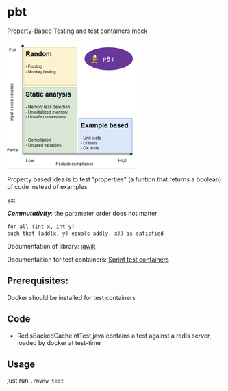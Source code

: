 # pbt
Property-Based Testing and test containers mock

![Test types](img/tests.png?raw=true "Test types")

Property based idea is to test "properties" (a funtion that returns a boolean) of code instead of examples


ex:

***Commutativity***: the parameter order does not matter
```
for all (int x, int y)
such that (add(x, y) equals add(y, x)) is satisfied
```

Documentation of library: [jqwik](https://jqwik.net/docs/current/user-guide.html#how-to-use)

Documentaition for test containers: [Sprint test containers](https://www.testcontainers.org/)
## Prerequisites:
Docker should be installed for test containers

## Code

* RedisBackedCacheIntTest.java contains a test against a redis server, loaded by docker at test-time

## Usage

just run ```./mvnw test```
